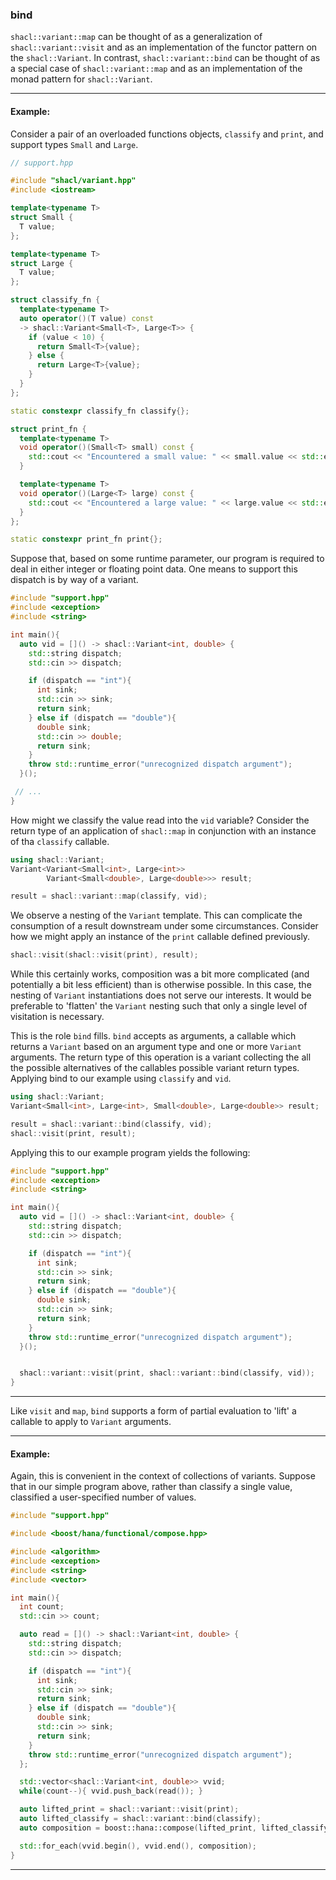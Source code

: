 ### bind

`shacl::variant::map` can be thought of as a generalization of
`shacl::variant::visit` and as an implementation of the functor pattern on the
`shacl::Variant`. In contrast, `shacl::variant::bind` can be thought of as a
special case of `shacl::variant::map` and as an implementation of the monad
pattern for `shacl::Variant`.

----------------------------

#### Example:

Consider a pair of an overloaded functions objects, `classify` and `print`,
and support types `Small` and `Large`.

```cpp
// support.hpp

#include "shacl/variant.hpp"
#include <iostream>

template<typename T>
struct Small {
  T value;
};

template<typename T>
struct Large {
  T value;
};

struct classify_fn {
  template<typename T>
  auto operator()(T value) const
  -> shacl::Variant<Small<T>, Large<T>> {
    if (value < 10) {
      return Small<T>{value};
    } else {
      return Large<T>{value};
    }
  }
};

static constexpr classify_fn classify{};

struct print_fn {
  template<typename T>
  void operator()(Small<T> small) const {
    std::cout << "Encountered a small value: " << small.value << std::end;;
  }

  template<typename T>
  void operator()(Large<T> large) const {
    std::cout << "Encountered a large value: " << large.value << std::end;;
  }
};

static constexpr print_fn print{};

```

Suppose that, based on some runtime parameter, our program is required to deal
in either integer or floating point data. One means to support this dispatch is
by way of a variant.

```cpp
#include "support.hpp"
#include <exception>
#include <string>

int main(){
  auto vid = []() -> shacl::Variant<int, double> {
    std::string dispatch;
    std::cin >> dispatch;

    if (dispatch == "int"){
      int sink;
      std::cin >> sink;
      return sink;
    } else if (dispatch == "double"){
      double sink;
      std::cin >> double;
      return sink;
    }
    throw std::runtime_error("unrecognized dispatch argument");
  }();

 // ...
}

```

How might we classify the value read into the `vid` variable? Consider the
return type of an application of `shacl::map` in conjunction with an instance of
tha `classify` callable.

```cpp
using shacl::Variant;
Variant<Variant<Small<int>, Large<int>>
        Variant<Small<double>, Large<double>>> result;

result = shacl::variant::map(classify, vid);
```

We observe a nesting of the `Variant` template. This can complicate the
consumption of a result downstream under some circumstances. Consider how we
might apply an instance of the `print` callable defined previously.

```cpp
shacl::visit(shacl::visit(print), result);
```

While this certainly works, composition was a bit more complicated (and
potentially a bit less efficient) than is otherwise possible. In this case, the
 nesting of `Variant` instantiations does not serve our interests. It would be
preferable to 'flatten' the `Variant` nesting such that only a single level of
visitation is necessary.

This is the role `bind` fills. `bind` accepts as arguments, a callable which
returns a `Variant` based on an argument type and one or more `Variant`
arguments. The return type of this operation is a variant collecting the
all the possible alternatives of the callables possible variant return types.
Applying bind to our example using `classify` and `vid`.

```cpp
using shacl::Variant;
Variant<Small<int>, Large<int>, Small<double>, Large<double>> result;

result = shacl::variant::bind(classify, vid);
shacl::visit(print, result);
```

Applying this to our example program yields the following:

```cpp
#include "support.hpp"
#include <exception>
#include <string>

int main(){
  auto vid = []() -> shacl::Variant<int, double> {
    std::string dispatch;
    std::cin >> dispatch;

    if (dispatch == "int"){
      int sink;
      std::cin >> sink;
      return sink;
    } else if (dispatch == "double"){
      double sink;
      std::cin >> sink;
      return sink;
    }
    throw std::runtime_error("unrecognized dispatch argument");
  }();


  shacl::variant::visit(print, shacl::variant::bind(classify, vid));
}
```

-----------------------------

Like `visit` and `map`, `bind` supports a form of partial evaluation to 'lift' a
callable to apply to `Variant` arguments.

----------------------------

#### Example:

Again, this is convenient in the context of collections of variants. Suppose
that in our simple program above, rather than classify a single value,
classified a user-specified number of values.

```cpp
#include "support.hpp"

#include <boost/hana/functional/compose.hpp>

#include <algorithm>
#include <exception>
#include <string>
#include <vector>

int main(){
  int count;
  std::cin >> count;

  auto read = []() -> shacl::Variant<int, double> {
    std::string dispatch;
    std::cin >> dispatch;

    if (dispatch == "int"){
      int sink;
      std::cin >> sink;
      return sink;
    } else if (dispatch == "double"){
      double sink;
      std::cin >> sink;
      return sink;
    }
    throw std::runtime_error("unrecognized dispatch argument");
  };

  std::vector<shacl::Variant<int, double>> vvid;
  while(count--){ vvid.push_back(read()); }

  auto lifted_print = shacl::variant::visit(print);
  auto lifted_classify = shacl::variant::bind(classify);
  auto composition = boost::hana::compose(lifted_print, lifted_classify);

  std::for_each(vvid.begin(), vvid.end(), composition);
}
```

-----------------------------
